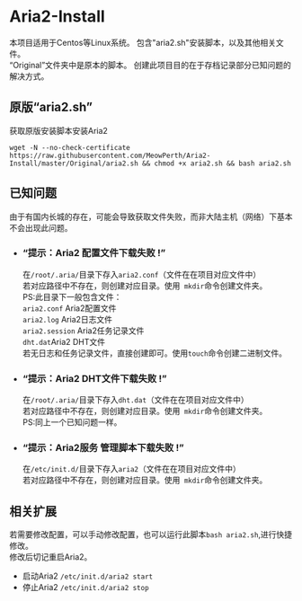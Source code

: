 # Aria2-Install
本项目适用于Centos等Linux系统。
包含"aria2.sh"安装脚本，以及其他相关文件。<br>
“Original”文件夹中是原本的脚本。
创建此项目目的在于存档记录部分已知问题的解决方式。

## 原版“aria2.sh”
获取原版安装脚本安装Aria2
```
wget -N --no-check-certificate https://raw.githubusercontent.com/MeowPerth/Aria2-Install/master/Original/aria2.sh && chmod +x aria2.sh && bash aria2.sh
```

## 已知问题
由于有国内长城的存在，可能会导致获取文件失败，而非大陆主机（网络）下基本不会出现此问题。
* ### “提示：Aria2 配置文件下载失败 !”
	在```/root/.aria/```目录下存入```aria2.conf```（文件在在项目对应文件中）<br>
	若对应路径中不存在，则创建对应目录。使用``` mkdir```命令创建文件夹。<br>
	PS:此目录下一般包含文件：<br>
	```aria2.conf``` Aria2配置文件<br>
	```aria2.log``` Aria2日志文件<br>
	```aria2.session``` Aria2任务记录文件<br>
	```dht.dat```Aria2 DHT文件<br>
	若无日志和任务记录文件，直接创建即可。使用```touch```命令创建二进制文件。

* ### “提示：Aria2 DHT文件下载失败 !”
	在```/root/.aria/```目录下存入```dht.dat```（文件在在项目对应文件中）<br>
	若对应路径中不存在，则创建对应目录。使用``` mkdir```命令创建文件夹。<br>
	PS:同上一个已知问题一样。

* ### “提示：Aria2服务 管理脚本下载失败 !”
	在```/etc/init.d/```目录下存入```aria2```（文件在在项目对应文件中）<br>
	若对应路径中不存在，则创建对应目录。使用``` mkdir```命令创建文件夹。<br>

## 相关扩展
若需要修改配置，可以手动修改配置，也可以运行此脚本```bash aria2.sh```,进行快捷修改。<br>
修改后切记重启Aria2。
* 启动Aria2	```/etc/init.d/aria2 start```<br>
* 停止Aria2	```/etc/init.d/aria2 stop```

